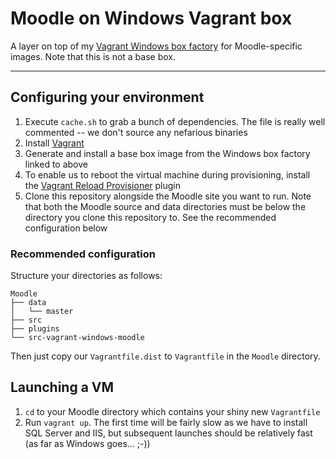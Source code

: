 # Moodle on Windows Vagrant box

A layer on top of my
[Vagrant Windows box factory](https://github.com/LukeCarrier/vagrant-windows)
for Moodle-specific images. Note that this is not a base box.

* * *

## Configuring your environment

1. Execute ```cache.sh``` to grab a bunch of dependencies. The file is really
   well commented -- we don't source any nefarious binaries
2. Install [Vagrant](https://www.vagrantup.com/)
3. Generate and install a base box image from the Windows box factory linked to
   above
4. To enable us to reboot the virtual machine during provisioning, install the
   [Vagrant Reload Provisioner](https://github.com/aidanns/vagrant-reload)
   plugin
5. Clone this repository alongside the Moodle site you want to run. Note that
   both the Moodle source and data directories must be below the directory you
   clone this repository to. See the recommended configuration below

### Recommended configuration

Structure your directories as follows:

    Moodle
    ├── data
    │   └── master
    ├── src
    ├── plugins
    └── src-vagrant-windows-moodle

Then just copy our ```Vagrantfile.dist``` to ```Vagrantfile``` in the
```Moodle``` directory.

## Launching a VM

1. ```cd``` to your Moodle directory which contains your shiny new
   ```Vagrantfile```
2. Run ```vagrant up```. The first time will be fairly slow as we have to
   install SQL Server and IIS, but subsequent launches should be relatively fast
   (as far as Windows goes... ;-))
